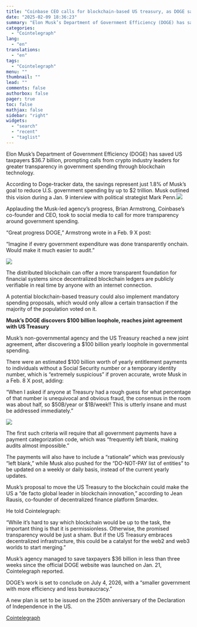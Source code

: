 ```yaml
---
title: "Coinbase CEO calls for blockchain-based US treasury, as DOGE saves billions"
date: "2025-02-09 18:36:23"
summary: "Elon Musk’s Department of Government Efficiency (DOGE) has saved US taxpayers $36.7 billion, prompting calls from crypto industry leaders for greater transparency in government spending through blockchain technology.According to Doge-tracker data, the savings represent just 1.8% of Musk’s goal to reduce U.S. government spending by up to $2 trillion. Musk..."
categories:
  - "Cointelegraph"
lang:
  - "en"
translations:
  - "en"
tags:
  - "Cointelegraph"
menu: ""
thumbnail: ""
lead: ""
comments: false
authorbox: false
pager: true
toc: false
mathjax: false
sidebar: "right"
widgets:
  - "search"
  - "recent"
  - "taglist"
---
```


Elon Musk’s Department of Government Efficiency (DOGE) has saved US taxpayers $36.7 billion, prompting calls from crypto industry leaders for greater transparency in government spending through blockchain technology.

According to Doge-tracker data, the savings represent just 1.8% of Musk’s goal to reduce U.S. government spending by up to $2 trillion. Musk outlined this vision during a Jan. 9 interview with political strategist Mark Penn.![](https://s3.tradingview.com/news/image/cointelegraph:dd302afbb094b-45e750107067435e88995cf9ffa0052d-resized.jpeg)

Applauding the Musk-led agency’s progress, Brian Armstrong, Coinbase’s co-founder and CEO, took to social media to call for more transparency around government spending.

“Great progress DOGE,” Armstrong wrote in a Feb. 9 X post:

“Imagine if every government expenditure was done transparently onchain. Would make it much easier to audit.”

![](https://s3.tradingview.com/news/image/cointelegraph:dd302afbb094b-4a8d494c2f0b8a5dc304b064fe12c244-resized.jpeg)

The distributed blockchain can offer a more transparent foundation for financial systems since decentralized blockchain ledgers are publicly verifiable in real time by anyone with an internet connection.

A potential blockchain-based treasury could also implement mandatory spending proposals, which would only allow a certain transaction if the majority of the population voted on it.

**Musk’s DOGE discovers $100 billion loophole, reaches joint agreement with US Treasury**

Musk’s non-governmental agency and the US Treasury reached a new joint agreement, after discovering a $100 billion yearly loophole in governmental spending.

There were an estimated $100 billion worth of yearly entitlement payments to individuals without a Social Security number or a temporary identity number, which is “extremely suspicious” if proven accurate, wrote Musk in a Feb. 8 X post, adding:

“When I asked if anyone at Treasury had a rough guess for what percentage of that number is unequivocal and obvious fraud, the consensus in the room was about half, so $50B/year or $1B/week!! This is utterly insane and must be addressed immediately.”

![](https://s3.tradingview.com/news/image/cointelegraph:dd302afbb094b-905f26474089b876daea2312bcf41dd8-resized.jpeg)

The first such criteria will require that all government payments have a payment categorization code, which was “frequently left blank, making audits almost impossible.”

The payments will also have to include a “rationale” which was previously “left blank,” while Musk also pushed for the “DO-NOT-PAY list of entities” to be updated on a weekly or daily basis, instead of the current yearly updates.

Musk’s proposal to move the US Treasury to the blockchain could make the US a “de facto global leader in blockchain innovation,” according to Jean Rausis, co-founder of decentralized finance platform Smardex.

He told Cointelegraph:

“While it’s hard to say which blockchain would be up to the task, the important thing is that it is permissionless. Otherwise, the promised transparency would be just a sham. But if the US Treasury embraces decentralized infrastructure, this could be a catalyst for the web2 and web3 worlds to start merging.”

Musk’s agency managed to save taxpayers $36 billion in less than three weeks since the official DOGE website was launched on Jan. 21, Cointelegraph reported.

DOGE’s work is set to conclude on July 4, 2026, with a “smaller government with more efficiency and less bureaucracy.”

A new plan is set to be issued on the 250th anniversary of the Declaration of Independence in the US.

[Cointelegraph](https://www.tradingview.com/news/cointelegraph:dd302afbb094b:0-coinbase-ceo-calls-for-blockchain-based-us-treasury-as-doge-saves-billions/)
